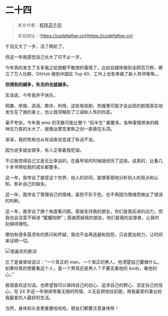 # 二十四

> 本文作者：[程序员千羽](https://yuyuanweb.feishu.cn/wiki/Abldw5WkjidySxkKxU2cQdAtnah)
>
> 本站地址：[https://codefather.cn](https://codefather.cn)

千羽又大了一岁，活了两轮了。

但这一年我感觉自己长大了可不止一岁。

今年真的发生了太多我之前想都不敢想的事情了，比如自媒体做到全网百万粉、建立了万人社群、GitHub 做到中国区 Top 40、工作上也有幸做了新人导师等等。。

**但得到的越多，失去的也就越多。**

实话说，今年我并不快乐。

网暴、举报、造谣、欺诈、利用，这些电视剧、热搜里可能才会出现的剧情真实地发生在了我的身上，也让我领略到了江湖和人性的险恶。

毫不夸张，今年我 emo 的天数可能比整个 “前半生” 都要多。各种事情带来的精神压力真的太大了，就像达摩克里斯之剑一直悬在头顶。

渐渐，我的性格也从有话直说变成了有话不说。

因为说多就会错多，有人正等着我犯错。

不过我觉得自己又是无比幸运的，在最年轻的时候就经历了这些。说真的，比看几十本书带给我的成长都要多。

这一年，我学会了接受这个世界、他人的异同，能够客观地分析别人的观点和认知，弥补自己的缺失。

这一年，我学会了管理自己的情绪，喜怒不形于色，也不再因为情绪而做出了错误的判断。

这一年，我学会了换个角度看问题。感谢支持我的朋友，你们是我前进的动力，但我也会注意不掉进 “蜜罐陷阱”；感谢质疑我的朋友，他们是我的监督者，让我时刻保持理性。

哪怕有很多莫须有的质问和怀疑，我也不会再逃避和抱怨，只会更加努力，让时间来证明一切。

![](https://pic.yupi.icu/5563/202311031434126.png)很喜欢的歌词

忘了是谁曾经说过：“一个真正的 man，一个真正的男人，他清楚自己要做什么。如果你真的想要看这个人，是一个男孩还是男人？不要去看他的 body，看他的心。”

我很喜欢这句话。也希望我可以保持自己的初心、追求自己的野心、坚定自己的信心，在 24 岁这一年继续带着无限的热情、义无反顾地往前跑，用我最爱的事业给我最爱的人最好的生活。

当然，身体和头发更重要哈哈哈，朋友们都要注意身体呀！
